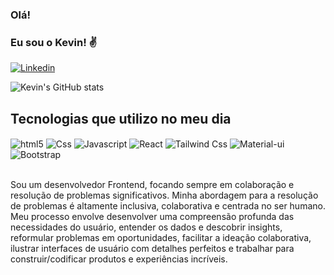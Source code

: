 ### Olá!
### Eu sou o Kevin! ✌️


[![Linkedin](https://img.shields.io/badge/LinkedIn-0077B5?style=for-the-badge&logo=linkedin&logoColor=white)](https://www.linkedin.com/in/kevin-de-oliveira-sousa-976376234/)


![Kevin's GitHub stats](https://github-readme-stats.vercel.app/api?username=Knv-os&show_icons=true&theme=radical)

## Tecnologias que utilizo no meu dia

<div >
    <img align="center" alt="html5" src="https://img.shields.io/badge/HTML5-E34F26?style=for-the-badge&logo=html5&logoColor=white" />
    <img align="center" alt="Css" src="https://img.shields.io/badge/CSS3-1572B6?style=for-the-badge&logo=css3&logoColor=white" />
    <img align="center" alt="Javascript" src="https://img.shields.io/badge/JavaScript-323330?style=for-the-badge&logo=javascript&logoColor=F7DF1E" />
    <img align="center" alt="React" src="https://img.shields.io/badge/React-20232A?style=for-the-badge&logo=react&logoColor=61DAFB" />    <img align="center" alt="Tailwind Css" src="https://img.shields.io/badge/Tailwind_CSS-38B2AC?style=for-the-badge&logo=tailwind-css&logoColor=white" />
    <img align="center" alt="Material-ui" src="https://img.shields.io/badge/Material--UI-0081CB?style=for-the-badge&logo=material-ui&logoColor=white" />
    <img align="center" alt="Bootstrap" src="https://img.shields.io/badge/Bootstrap-563D7C?style=for-the-badge&logo=bootstrap&logoColor=white" />

</div><br>

Sou um desenvolvedor Frontend, focando sempre em colaboração e resolução de problemas significativos. Minha abordagem para a resolução de problemas é altamente inclusiva, colaborativa e centrada no ser humano. Meu processo envolve desenvolver uma compreensão profunda das necessidades do usuário, entender os dados e descobrir insights, reformular problemas em oportunidades, facilitar a ideação colaborativa, ilustrar interfaces de usuário com detalhes perfeitos e trabalhar para construir/codificar produtos e experiências incríveis.
